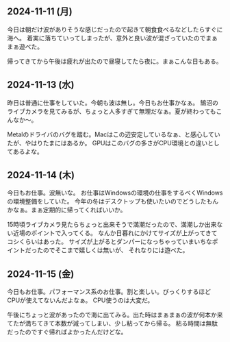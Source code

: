 ## 2024-11-11 (月)

今日は朝だけ波がありそうな感じだったので起きて朝食食べるなどしたらすぐに海へ。
着実に落ちていってしまったが、意外と良い波が混ざっていたのでまぁまぁ遊べた。

帰ってきてから午後は疲れが出たので昼寝してたら夜に。まぁこんな日もある。

## 2024-11-13 (水)

昨日は普通に仕事をしていた。今朝も波は無し。今日もお仕事かなぁ。
鵠沼のライブカメラを見てみるが、ちょっと人多すぎて無理だなぁ。夏が終わってもこんなか〜。

Metalのドライバのバグを踏む。Macはこの辺安定しているなぁ、と感心していたが、やはりたまにはあるか。
GPUはこのバグの多さがCPU環境との違いとしてあるよな。

## 2024-11-14 (木)

今日もお仕事。波無いな。
お仕事はWindowsの環境の仕事をするべくWindowsの環境整備をしていた。
今年の冬はデスクトップも使いたいのでどうしたもんかなぁ。まぁ定期的に帰ってくればいいか。

15時頃ライブカメラ見たらちょっと出来そうで満潮だったので、満潮しか出来ない近場のポイントで入ってくる。
なんか日暮れにかけてサイズが上がってきてコシくらいはあった。
サイズが上がるとダンパーになっちゃっていまいちなポイントだったのでそこまで嬉しくは無いが、
それなりには遊べた。

## 2024-11-15 (金)

今日もお仕事。パフォーマンス系のお仕事。割と楽しい。びっくりするほどCPUが使えてないんだよなぁ。
CPU使うのは大変だ。

午後にちょっと波があったので海に出てみる。出た時はまぁまぁの波が何本か来てたが満ちてきて本数が減ってしまい、少し粘ってから帰る。
粘る時間は無駄だったのですぐ帰ればよかったんだけどな。